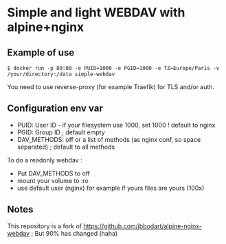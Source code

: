 # Simple and light WEBDAV with alpine+nginx

## Example of use

```console
$ docker run -p 80:80 -e PUID=1000 -e PGID=1000 -e TZ=Europe/Paris -v /your/directory:/data simple-webdav
```

You need to use reverse-proxy (for example Traefik) for TLS and/or auth.

## Configuration env var

- PUID: User ID - if your filesystem use 1000, set 1000 ! default to nginx
- PGID: Group ID ; default empty
- DAV_METHODS: off or a list of methods (as nginx conf, so space separated) ; default to all methods

To do a readonly webdav :
- Put DAV_METHODS to off
- mount your volume to :ro
- use default user (nginx) for example if yours files are yours (100x)

## Notes

This repository is a fork of https://github.com/jbbodart/alpine-nginx-webdav ; But 90% has changed (haha)

